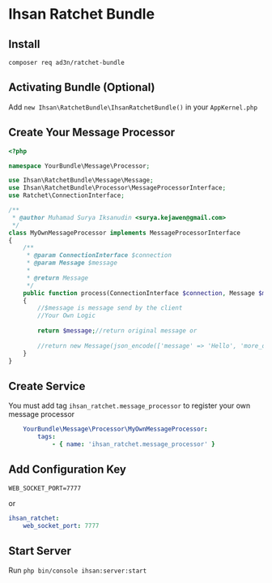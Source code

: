 # Ihsan Ratchet Bundle

## Install 

```composer req ad3n/ratchet-bundle```

## Activating Bundle (Optional)

Add ```new Ihsan\RatchetBundle\IhsanRatchetBundle()``` in your `AppKernel.php`

## Create Your Message Processor

```php
<?php

namespace YourBundle\Message\Processor;

use Ihsan\RatchetBundle\Message\Message;
use Ihsan\RatchetBundle\Processor\MessageProcessorInterface;
use Ratchet\ConnectionInterface;

/**
 * @author Muhamad Surya Iksanudin <surya.kejawen@gmail.com>
 */
class MyOwnMessageProcessor implements MessageProcessorInterface
{
    /**
     * @param ConnectionInterface $connection
     * @param Message $message
     *
     * @return Message
     */
    public function process(ConnectionInterface $connection, Message $message): Message
    {
        //$message is message send by the client
        //Your Own Logic
        
        return $message;//return original message or
        
        //return new Message(json_encode(['message' => 'Hello', 'more_data_to_expose' => $data]));
    }
}

```

## Create Service

You must add tag `ihsan_ratchet.message_processor` to register your own message processor

```yaml
    YourBundle\Message\Processor\MyOwnMessageProcessor:
        tags:
            - { name: 'ihsan_ratchet.message_processor' }
```

## Add Configuration Key

```dotenv
WEB_SOCKET_PORT=7777
```

or

```yaml
ihsan_ratchet:
    web_socket_port: 7777
```

## Start Server

Run ```php bin/console ihsan:server:start```
